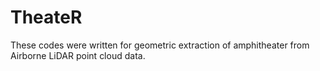 # TheateR
These codes were written for geometric extraction of amphitheater from Airborne LiDAR point cloud data.
